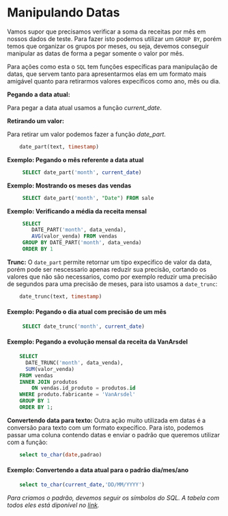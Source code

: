 Manipulando Datas
=================

Vamos supor que precisamos verificar a soma da receitas por mês em nossos dados de teste. Para fazer isto podemos utilizar um `GROUP BY`, porém temos que organizar os grupos por meses, ou seja, devemos conseguir manipular as datas de forma a pegar somente o valor por mês.

Para ações como esta o `SQL` tem funções específicas para manipulação de datas, que servem tanto para apresentarmos elas em um formato mais amigável quanto para retirarmos valores expecíficos como ano, mês ou dia.

**Pegando a data atual:**

Para pegar a data atual usamos a função _current_date_.

**Retirando um valor:**

Para retirar um valor podemos fazer a função _date_part_.

```sql
    date_part(text, timestamp)
```

**Exemplo: Pegando o mês referente a data atual**

```sql
     SELECT date_part('month', current_date)
```

**Exemplo: Mostrando os meses das vendas**

```sql
     SELECT date_part('month', "Date") FROM sale
```

**Exemplo: Verificando a média da receita mensal**

```sql
     SELECT 
        DATE_PART('month', data_venda), 
        AVG(valor_venda) FROM vendas
     GROUP BY DATE_PART('month', data_venda) 
     ORDER BY 1
```

**Trunc:** O `date_part` permite retornar um tipo expecifico de valor da data, porém pode ser nescessario apenas reduzir sua precisão, cortando os valores que não são necessarios, como por exemplo reduzir uma precisão de segundos para uma precisão de meses, para isto usamos a `date_trunc`:

```sql
    date_trunc(text, timestamp)
```

#### Exemplo: Pegando o dia atual com precisão de um mês

```sql
     SELECT date_trunc('month', current_date)
```

#### Exemplo: Pegando a evolução mensal da receita da VanArsdel

```sql
    SELECT 
      DATE_TRUNC('month', data_venda),
      SUM(valor_venda)
    FROM vendas
    INNER JOIN produtos
        ON vendas.id_produto = produtos.id
    WHERE produto.fabricante = 'VanArsdel' 
    GROUP BY 1 
    ORDER BY 1;
```

**Convertendo data para texto:** Outra ação muito utilizada em datas é a conversão para texto com um formato expecífico. Para isto, podemos passar uma coluna contendo datas e enviar o padrão que queremos utilizar com a função:

```sql
    select to_char(date,padrao)
```

#### Exemplo: Convertendo a data atual para o padrão dia/mes/ano

```sql
    select to_char(current_date,'DD/MM/YYYY')
```

_Para criamos o padrão, devemos seguir os símbolos do SQL. A tabela com todos eles está diponível no [link](https://www.postgresql.org/docs/10/functions-formatting.html)._
